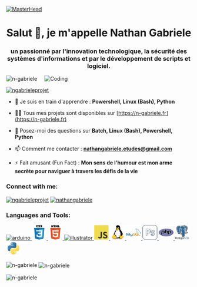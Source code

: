 [![MasterHead](https://pbs.twimg.com/profile_banners/1747745674500681728/1709221432/1500x500)](https://n-gabriele.fr)
<h1 align="center">Salut 👋, je m'appelle Nathan Gabriele</h1>
<h3 align="center">un passionné par l'innovation technologique, la sécurité des systèmes d'informations et par le développement de scripts et logiciel.</h3>
<img align="right" alt="Coding" width="400" src="https://miro.medium.com/v2/resize:fit:1000/1*LnOSvWkXLLZPtkjWpau4MA.gif">


<p align="left"> <img src="https://komarev.com/ghpvc/?username=n-gabriele&label=Profile%20views&color=0e75b6&style=flat" alt="n-gabriele" /> </p>

<p align="left"> <a href="https://twitter.com/ngabrieleprojet" target="blank"><img src="https://img.shields.io/twitter/follow/ngabrieleprojet?logo=twitter&style=for-the-badge" alt="ngabrieleprojet" /></a> </p>

- 🌱 Je suis en train d'apprendre : **Powershell, Linux (Bash), Python**

- 👨‍💻 Tous mes projets sont disponibles sur [https://n-gabriele.fr](https://n-gabriele.fr)

- 💬 Posez-moi des questions sur **Batch, Linux (Bash), Powershell, Python**

- 📫 Comment me contacter : **nathangabriele.etudes@gmail.com**

- ⚡ Fait amusant (Fun Fact) : **Mon sens de l'humour est mon arme secrète pour naviguer à travers les défis de la vie**

<h3 align="left">Connect with me:</h3>
<p align="left">
<a href="https://twitter.com/ngabrieleprojet" target="blank"><img align="center" src="https://raw.githubusercontent.com/rahuldkjain/github-profile-readme-generator/master/src/images/icons/Social/twitter.svg" alt="ngabrieleprojet" height="30" width="40" /></a>
<a href="https://www.linkedin.com/in/nathan-gabriele-452b90203/" target="blank"><img align="center" src="https://raw.githubusercontent.com/rahuldkjain/github-profile-readme-generator/master/src/images/icons/Social/linked-in-alt.svg" alt="nathangabriele" height="30" width="40" /></a>
</p>

<h3 align="left">Languages and Tools:</h3>
<p align="left"> <a href="https://www.arduino.cc/" target="_blank" rel="noreferrer"> <img src="https://cdn.worldvectorlogo.com/logos/arduino-1.svg" alt="arduino" width="40" height="40"/> </a> <a href="https://www.w3schools.com/css/" target="_blank" rel="noreferrer"> <img src="https://raw.githubusercontent.com/devicons/devicon/master/icons/css3/css3-original-wordmark.svg" alt="css3" width="40" height="40"/> </a> <a href="https://www.w3.org/html/" target="_blank" rel="noreferrer"> <img src="https://raw.githubusercontent.com/devicons/devicon/master/icons/html5/html5-original-wordmark.svg" alt="html5" width="40" height="40"/> </a> <a href="https://www.adobe.com/in/products/illustrator.html" target="_blank" rel="noreferrer"> <img src="https://www.vectorlogo.zone/logos/adobe_illustrator/adobe_illustrator-icon.svg" alt="illustrator" width="40" height="40"/> </a> <a href="https://developer.mozilla.org/en-US/docs/Web/JavaScript" target="_blank" rel="noreferrer"> <img src="https://raw.githubusercontent.com/devicons/devicon/master/icons/javascript/javascript-original.svg" alt="javascript" width="40" height="40"/> </a> <a href="https://www.linux.org/" target="_blank" rel="noreferrer"> <img src="https://raw.githubusercontent.com/devicons/devicon/master/icons/linux/linux-original.svg" alt="linux" width="40" height="40"/> </a> <a href="https://www.mysql.com/" target="_blank" rel="noreferrer"> <img src="https://raw.githubusercontent.com/devicons/devicon/master/icons/mysql/mysql-original-wordmark.svg" alt="mysql" width="40" height="40"/> </a> <a href="https://www.photoshop.com/en" target="_blank" rel="noreferrer"> <img src="https://raw.githubusercontent.com/devicons/devicon/master/icons/photoshop/photoshop-line.svg" alt="photoshop" width="40" height="40"/> </a> <a href="https://www.php.net" target="_blank" rel="noreferrer"> <img src="https://raw.githubusercontent.com/devicons/devicon/master/icons/php/php-original.svg" alt="php" width="40" height="40"/> </a> <a href="https://www.postgresql.org" target="_blank" rel="noreferrer"> <img src="https://raw.githubusercontent.com/devicons/devicon/master/icons/postgresql/postgresql-original-wordmark.svg" alt="postgresql" width="40" height="40"/> </a> <a href="https://www.python.org" target="_blank" rel="noreferrer"> <img src="https://raw.githubusercontent.com/devicons/devicon/master/icons/python/python-original.svg" alt="python" width="40" height="40"/> </a> </p>

<p><img align="left" src="https://github-readme-stats.vercel.app/api/top-langs?username=n-gabriele&show_icons=true&locale=en&layout=compact" alt="n-gabriele" /></p>

<p>&nbsp;<img align="center" src="https://github-readme-stats.vercel.app/api?username=n-gabriele&show_icons=true&locale=en" alt="n-gabriele" /></p>

<p><img align="center" src="https://github-readme-streak-stats.herokuapp.com/?user=n-gabriele&" alt="n-gabriele" /></p>
